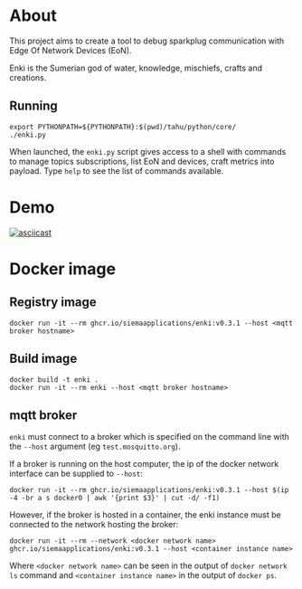 # About

This project aims to create a tool to debug sparkplug communication with Edge Of Network Devices (EoN).

Enki is the Sumerian god of water, knowledge, mischiefs, crafts and creations.

## Running
```
export PYTHONPATH=${PYTHONPATH}:$(pwd)/tahu/python/core/
./enki.py
```
When launched, the `enki.py` script gives access to a shell with commands to manage topics subscriptions, list EoN and devices, craft metrics into payload. Type `help` to see the list of commands available.

# Demo
[![asciicast](https://asciinema.org/a/lKGTwxDlLOYwGtsF1kecBLfa0.svg)](https://asciinema.org/a/lKGTwxDlLOYwGtsF1kecBLfa0)

# Docker image
## Registry image
```
docker run -it --rm ghcr.io/siemaapplications/enki:v0.3.1 --host <mqtt broker hostname>
```

## Build image
```
docker build -t enki .
docker run -it --rm enki --host <mqtt broker hostname>
```

## mqtt broker
`enki` must connect to a broker which is specified on the command line with the `--host` argument (eg `test.mosquitto.org`).

If a broker is running on the host computer, the ip of the docker network interface can be supplied to `--host`:
```
docker run -it --rm ghcr.io/siemaapplications/enki:v0.3.1 --host $(ip -4 -br a s docker0 | awk '{print $3}' | cut -d/ -f1)
```

However, if the broker is hosted in a container, the enki instance must be connected to the network hosting the broker:
```
docker run -it --rm --network <docker network name> ghcr.io/siemaapplications/enki:v0.3.1 --host <container instance name>
```
Where `<docker network name>` can be seen in the output of `docker network ls` command and `<container instance name>` in the output of `docker ps`.
